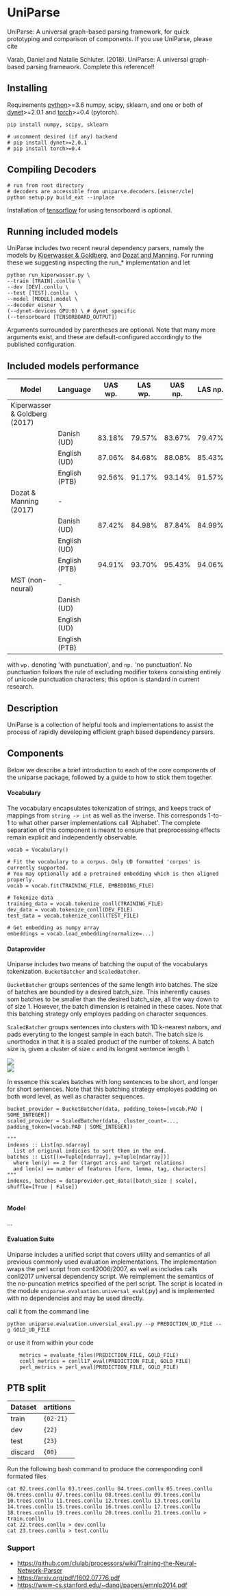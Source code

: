 # UniParse

UniParse: A universal graph-based parsing framework, for quick prototyping and comparison of components.  If you use UniParse, please cite

Varab, Daniel and Natalie Schluter. (2018). UniParse: A universal graph-based parsing framework. Complete this reference!!

## Installing

Requirements [python](https://anaconda.org/anaconda/python)>=3.6 numpy, scipy, sklearn, and one or both of [dynet](http://dynet.readthedocs.io/en/latest/python.html)>=2.0.1 and [torch](https://pytorch.org/)>=0.4 (pytorch). 
```
pip install numpy, scipy, sklearn

# uncomment desired (if any) backend
# pip install dynet>=2.0.1
# pip install torch>=0.4
```

## Compiling Decoders
```
# run from root directory
# decoders are accessible from uniparse.decoders.[eisner/cle]
python setup.py build_ext --inplace
```
Installation of [tensorflow](https://www.tensorflow.org/install/) for using tensorboard is optional.

## Running included models
UniParse includes two recent neural dependency parsers, namely the models by [Kiperwasser & Goldberg](https://arxiv.org/pdf/1603.04351.pdf), and [Dozat and Manning](https://arxiv.org/pdf/1611.01734.pdf). For running these we suggesting inspecting the run_* implementation and let 

```
python run_kiperwasser.py \
--train [TRAIN].conllu \
--dev [DEV].conllu \
--test [TEST].conllu  \
--model [MODEL].model \
--decoder eisner \
(--dynet-devices GPU:0) \ # dynet specific
(--tensorboard [TENSORBOARD_OUTPUT])

```

Arguments surrounded by parentheses are optional. Note that many more arguments exist, and these are default-configured accordingly to the published configuration.  

## Included models performance
| Model                          |   Language    |   UAS wp.   |   LAS wp.   |   UAS np.   |   LAS np.  |
| ------------------------------ | ------------- | ----------- | ----------- | ----------- | -----------|
| Kiperwasser & Goldberg (2017)  |               |             |             |             |            |
|                                |  Danish (UD)  | 83.18%	   | 79.57%      | 83.67%      | 79.47%     |
|                                |  English (UD) | 87.06%      | 84.68%      | 88.08%      | 85.43%     |
|                                | English (PTB) | 92.56%      | 91.17%      | 93.14%      | 91.57%     |
| Dozat & Manning (2017)         |    -          |             |             |             |            |
|                                |  Danish (UD)  | 87.42%      | 84.98%      | 87.84%      | 84.99%     |
|                                |  English (UD) |             |             |             |            |
|                                | English (PTB) | 94.91%      | 93.70%      |	95.43%     | 94.06%     |
| MST (non-neural)               | -             |             |             |             |            |
|                                |  Danish (UD)  |             |             |             |            |
|                                |  English (UD) |             |             |             |            |
|                                | English (PTB) |             |             |             |            |

with `wp.` denoting 'with punctuation', and `np.` 'no punctuation'. No punctuation follows the rule of excluding modifier tokens consisting entirely of unicode punctuation characters; this option is standard in current research.

## Description
UniParse is a collection of helpful tools and implementations to assist the process of rapidly developing efficient graph based dependency parsers.

## Components
Below we describe a brief introduction to each of the core components of the uniparse package, followed by a guide to how to stick them together.

#### Vocabulary
The vocabulary encapsulates tokenization of strings, and keeps track of mappings from `string -> int` as well as the inverse. This corresponds 1-to-1 to what other parser implementations call 'Alphabet'. The complete separation of this component is meant to ensure that preprocessing effects remain explicit and independently observable.

```
vocab = Vocabulary()

# Fit the vocabulary to a corpus. Only UD formatted 'corpus' is currently supported. 
# You may optionally add a pretrained embedding which is then aligned properly.
vocab = vocab.fit(TRAINING_FILE, EMBEDDING_FILE)

# Tokenize data
training_data = vocab.tokenize_conll(TRAINING_FILE)
dev_data = vocab.tokenize_conll(DEV_FILE)
test_data = vocab.tokenize_conll(TEST_FILE)

# Get embedding as numpy array
embeddings = vocab.load_embedding(normalize=...)

```


#### Dataprovider
Uniparse includes two means of batching the ouput of the vocabularys tokenization. ``BucketBatcher`` and ``ScaledBatcher``.

``BucketBatcher`` groups sentences of the same length into batches. The size of batches are bounded by a desired batch_size.
This inherently causes som batches to be smaller than the desired batch_size, all the way down to of size 1. However, the batch dimension
is retained in these cases. Note that this batching strategy only employes padding on character sequences. 

``ScaledBatcher`` groups sentences into clusters with 1D k-nearest nabors, and pads everyting to the longest sample in each batch. 
The batch size is unorthodox in that it is a scaled product of the number of tokens. A batch size is, given a cluster of size ``c`` 
and its longest sentence length ``l`` 

<img src="https://latex.codecogs.com/svg.latex?\Large&space;nsplits=\frac{c}{(cl)/scale}" />
<br>
<img src="https://latex.codecogs.com/svg.latex?\Large&space;batch\_size=\frac{c}{nsplits}" />

 
In essence this scales batches with long sentences to be short, and longer for short sentences. 
Note that this batching strategy employes padding on both word level, as well as character sequences.  


```
bucket_provider = BucketBatcher(data, padding_token=[vocab.PAD | SOME_INTEGER])
scaled_provider = ScaledBatcher(data, cluster_count=..., padding_token=[vocab.PAD | SOME_INTEGER])
            
"""
indexes :: List[np.ndarray]
  list of original indicies to sort them in the end.
batches :: List[(x=Tuple[ndarray], y=Tuple[ndarray])] 
  where len(y) == 2 for (target arcs and target relations)
  and len(x) == number of features [form, lemma, tag, characters]
"""
indexes, batches = dataprovider.get_data([batch_size | scale], shuffle=[True | False])


```
#### Model
...

#### Evaluation Suite
Uniparse includes a unified script that covers utility and semantics of all previous commonly used evaluation implementations.
The implementation wraps the perl script from conll2006/2007, as well as includes calls conll2017 universal dependency script.
We reimplement the semantics of the no-puncation metrics specified of the perl script. The script is located in the module 
``uniparse.evaluation.universal_eval``(.py) and is implemented with no dependencies and may be used directly.

call it from the command line
````
python uniparse.evaluation.unversial_eval.py --p PREDICTION_UD_FILE --g GOLD_UD_FILE
````

or use it from within your code
````
    metrics = evaluate_files(PREDICTION_FILE, GOLD_FILE)
    conll_metrics = conll17_eval(PREDICTION_FILE, GOLD_FILE)
    perl_metrics = perl_eval(PREDICTION_FILE, GOLD_FILE)
````


## PTB split
| Dataset   |   artitions   |
| --------- | ------------- |
| train     | `{02-21}`     |
| dev       | `{22}`        |
| test      | `{23}`        |
| discard   | `{00}`        |


Run the following bash command to produce the corresponding conll formated files

````
cat 02.trees.conllu 03.trees.conllu 04.trees.conllu 05.trees.conllu 06.trees.conllu 07.trees.conllu 08.trees.conllu 09.trees.conllu 10.trees.conllu 11.trees.conllu 12.trees.conllu 13.trees.conllu 14.trees.conllu 15.trees.conllu 16.trees.conllu 17.trees.conllu 18.trees.conllu 19.trees.conllu 20.trees.conllu 21.trees.conllu > train.conllu
cat 22.trees.conllu > dev.conllu
cat 23.trees.conllu > test.conllu

````


### Support
 - https://github.com/clulab/processors/wiki/Training-the-Neural-Network-Parser
 - https://arxiv.org/pdf/1602.07776.pdf
 - https://www-cs.stanford.edu/~danqi/papers/emnlp2014.pdf
